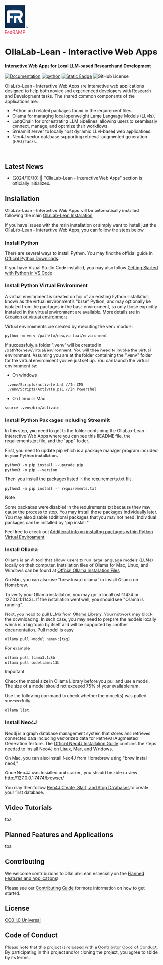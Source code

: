 <img src="https://github.com/GSA/fedramp-automation/raw/master/assets/FedRAMP_LOGO.png" alt="FedRAMP" width="76" height="94"><br />

# OllaLab-Lean - Interactive Web Apps

<h4>Interactive Web Apps for Local LLM-based Research and Development</h4>

[![Documentation](https://img.shields.io/badge/docs-latest-brightgreen.svg?style=flat)]()
[![python](https://img.shields.io/badge/python-3.11-green)]()
[![Static Badge](https://img.shields.io/badge/release-0.1-green?style=flat&color=green)]()
![GitHub License](https://img.shields.io/github/license/GSA/FedRAMP-OllaLab-Lean)

OllaLab-Lean - Interactive Web Apps are interactive web applications designed to help both novice and experienced developers with Research and Development tasks. The shared common components of the applications are:
- Python and related packages found in the requirement files.
- Ollama for managing local openweight Large Language Models (LLMs).
- LangChain for orchestrating LLM pipelines, allowing users to seamlessly connect, manage, and optimize their workflows.
- Streamlit server to locally host dynamic LLM-based web applications.
- Neo4J vector database supporting retrieval-augmented generation (RAG) tasks.

 &nbsp;

## Latest News
* [2024/10/30] 🚀 "OllaLab-Lean - Interactive Web Apps" section is officially initialized.

## Installation
OllaLab-Lean - Interactive Web Apps will be automatically installed following the main [OllaLab-Lean Installation](https://github.com/GSA/FedRAMP-OllaLab-Lean/tree/main#installation)

If you have issues with the main installation or simply want to install just the OllaLab-Lean - Interactive Web Apps, you can follow the steps below.

### Install Python
There are several ways to install Python. You may find the official guide in [Official Python Downloads](https://www.python.org/downloads/).

If you have Visual Studio Code installed, you may also follow [Getting Started with Python in VS Code](https://code.visualstudio.com/docs/python/python-tutorial)

### Install Python Virtual Environment
A virtual environment is created on top of an existing Python installation, known as the virtual environment’s “base” Python, and may optionally be isolated from the packages in the base environment, so only those explicitly installed in the virtual environment are available. More details are in [Creation of virtual environment](https://docs.python.org/3/library/venv.html)

Virtual environments are created by executing the venv module:
```
python -m venv /path/to/new/virtual/environment
```
If successfuly, a folder ".venv" will be created in /path/to/new/virtual/environment. You will then need to invoke the virtual environment. Assuming you are at the folder containing the ".venv" folder for the virtual environment you've just set up. You can launch the virtual environment by:
- On windows
```
 .venv/Scripts/activate.bat //In CMD
 .venv/Scripts/Activate.ps1 //In Powershel
```
- On Linux or Mac
```
source .venv/bin/activate
```

### Install Python Packages including Streamlit
In this step, you need to get to the folder containing the OllaLab-Lean - Interactive Web Apps where you can see this README file, the requirements.txt file, and the "app" folder. 

First, you need to update pip which is a package manager program included in your Python installation.
```
python3 -m pip install --upgrade pip
python3 -m pip --version
```

Then, you install the packages listed in the requirements.txt file.
```
python3 -m pip install -r requirements.txt
```

>[!NOTE]
>Some packages were disabled in the requirements.txt because they may cause the process to stop.
>You may install those packages individually later. You may also disable additional packages that you may not need.
>Individual packages can be installed by "pip install <package name>"

Feel free to check out [Additional info on installing packages within Python Virtual Environment](https://packaging.python.org/en/latest/guides/installing-using-pip-and-virtual-environments/)

### Install Ollama
Ollama is an AI tool that allows users to run large language models (LLMs) locally on their computer.
Installation files of Ollama for Mac, Linux, and Windows can be found at [Official Ollama Installation Files](https://ollama.com/download)

On Mac, you can also use "brew install ollama" to install Ollama on Homebrew.

To verify your Ollama installation, you may go to localhost:11434 or 127.0.0.1:11434. If the installation went well, you should see "Ollama is running".

Next, you need to pull LLMs from [Ollama Library](https://ollama.com/library). Your network may block the downloading. In such case, you may need to prepare the models locally which is a big topic by itself and will be supported by another documentation. Pull model is easy
```
ollama pull <model name>:[tag]
```
For example
```
ollama pull llama3.1:8b
ollama pull codellama:13b
```

> [!IMPORTANT]
> Check the model size in Ollama Library before you pull and use a model. The size of a model should not exceeed 75% of your available ram.

Use the following command to check whether the model(s) was pulled successfully
```
ollama list
```

### Install Neo4J
Neo4j is a graph database management system that stores and retrieves connected data including vectorized data for Retrieval Augmented Generation feature. The [Official Neo4J Installation Guide](https://neo4j.com/docs/operations-manual/current/installation/) contains the steps needed to install Neo4J on Linux, Mac, and Windows.

On Mac, you can also install Neo4J from Homebrew using "brew install neo4j"

Once Neo4J was installed and started, you should be able to view http://127.0.0.1:7474/browser/

You may then follow [Neo4J Create, Start, and Stop Databases](https://neo4j.com/docs/operations-manual/current/database-administration/standard-databases/create-databases/) to create your first database. 

## Video Tutorials
tba

## Planned Features and Applications
tba

## Contributing

We welcome contributions to OllaLab-Lean especially on the [Planned Features and Applications](#planned-features-and-applications)! 

Please see our [Contributing Guide](https://github.com/GSA/FedRAMP-OllaLab-Lean/blob/main/CONTRIBUTING.md) for more information on how to get started.

## License

[CC0 1.0 Universal](https://github.com/GSA/FedRAMP-OllaLab-Lean/blob/main/LICENSE)

## Code of Conduct

Please note that this project is released with a [Contributor Code of Conduct](https://github.com/GSA/FedRAMP-OllaLab-Lean/blob/main/CODE_OF_CONDUCT.md). By participating in this project and/or cloning the project, you agree to abide by its terms.
